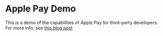 # Apple Pay Demo

This is a demo of the capabilities of Apple Pay for third-party developers. For more info, see [this blog post](http://prolificinteractive.com/blog/2014/09/18/apple-pay-developers/)
